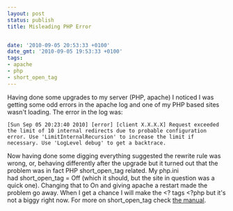 ```yaml
---
layout: post
status: publish
title: Misleading PHP Error


date: '2010-09-05 20:53:33 +0100'
date_gmt: '2010-09-05 19:53:33 +0100'
tags:
- apache
- php
- short_open_tag
---
```

Having done some upgrades to my server (PHP, apache) I noticed I was getting some odd errors in the apache log and one of my PHP based sites wasn't loading. The error in the log was:
```
[Sun Sep 05 20:23:40 2010] [error] [client X.X.X.X] Request exceeded the limit of 10 internal redirects due to probable configuration error. Use 'LimitInternalRecursion' to increase the limit if necessary. Use 'LogLevel debug' to get a backtrace.
```
Now having done some digging everything suggested the rewrite rule was wrong, or, behaving differently after the upgrade but it turned out that the problem was in fact PHP short_open_tag related.
My php.ini had&nbsp;short_open_tag = Off (which it should, but the site in question was a quick one). Changing that to On and giving apache a restart made the problem go away. When I get a chance I will make the <? tags <?php but it's not a biggy right now.
For more on short_open_tag check <a href="http://www.php.net/manual/en/ini.core.php#ini.short-open-tag" target="_blank">the manual</a>.
<div></div>
